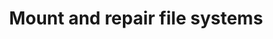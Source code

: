 ---
layout: article
title: Mount and repair file systems
description: >
    How to mount and repair common file system issues.
keywords:
  - Repair
  - File System
  - Ubuntu
hidden: false
section: ubuntu

---